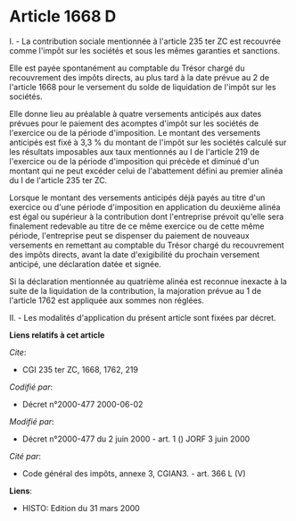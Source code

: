 # Article 1668 D

I. - La contribution sociale mentionnée à l'article 235 ter ZC est recouvrée comme l'impôt sur les sociétés et sous les mêmes
garanties et sanctions.

Elle est payée spontanément au comptable du Trésor chargé du recouvrement des impôts directs, au plus tard à la date prévue
au 2 de l'article 1668 pour le versement du solde de liquidation de l'impôt sur les sociétés.

Elle donne lieu au préalable à quatre versements anticipés aux dates prévues pour le paiement des acomptes d'impôt sur les
sociétés de l'exercice ou de la période d'imposition. Le montant des versements anticipés est fixé à 3,3 % du montant de
l'impôt sur les sociétés calculé sur les résultats imposables aux taux mentionnés au I de l'article 219 de l'exercice ou de
la période d'imposition qui précède et diminué d'un montant qui ne peut excéder celui de l'abattement défini au premier
alinéa du I de l'article 235 ter ZC.

Lorsque le montant des versements anticipés déjà payés au titre d'un exercice ou d'une période d'imposition en application du
deuxième alinéa est égal ou supérieur à la contribution dont l'entreprise prévoit qu'elle sera finalement redevable au titre
de ce même exercice ou de cette même période, l'entreprise peut se dispenser du paiement de nouveaux versements en remettant
au comptable du Trésor chargé du recouvrement des impôts directs, avant la date d'exigibilité du prochain versement anticipé,
une déclaration datée et signée.

Si la déclaration mentionnée au quatrième alinéa est reconnue inexacte à la suite de la liquidation de la contribution, la
majoration prévue au 1 de l'article 1762 est appliquée aux sommes non réglées.

II. - Les modalités d'application du présent article sont fixées par décret.

**Liens relatifs à cet article**

_Cite_:

  - CGI 235 ter ZC, 1668, 1762, 219

_Codifié par_:

  - Décret n°2000-477 2000-06-02

_Modifié par_:

  - Décret n°2000-477 du 2 juin 2000 - art. 1 () JORF 3 juin 2000

_Cité par_:

  - Code général des impôts, annexe 3, CGIAN3. - art. 366 L (V)

**Liens**:

  - HISTO: Edition du 31 mars 2000
